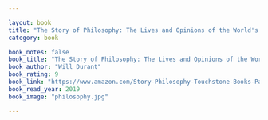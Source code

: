 ```yaml
---

layout: book
title: "The Story of Philosophy: The Lives and Opinions of the World's Greatest Philosophers"
category: book

book_notes: false
book_title: "The Story of Philosophy: The Lives and Opinions of the World's Greatest Philosophers"
book_author: "Will Durant"
book_rating: 9
book_link: "https://www.amazon.com/Story-Philosophy-Touchstone-Books-Paperback/dp/067120159X/"
book_read_year: 2019
book_image: "philosophy.jpg"

---
```

